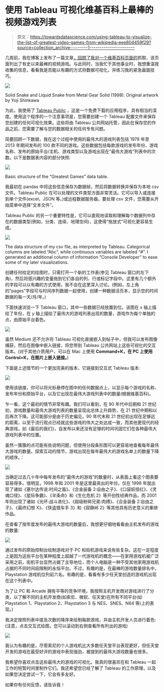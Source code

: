# 使用 Tableau 可视化维基百科上最棒的视频游戏列表

> 原文：<https://towardsdatascience.com/using-tableau-to-visualize-the-list-of-greatest-video-games-from-wikipedia-eee804459f29?source=collection_archive---------1----------------------->

几周前，我在博客上发布了一篇文章[，回顾了我对一个](https://medium.com/towards-data-science/web-scraping-the-list-of-greatest-video-games-from-wikipedia-pt-1-230c64d93e8c)[维基百科页面的](https://en.wikipedia.org/wiki/List_of_video_games_considered_the_best)抓取，该页面列出了有史以来最棒的视频游戏。与此同时，当我忙于其他事业时，我想重温我收集的信息，看看我是否能以有趣的方式将数据可视化，并练习我的紧急画面技巧。

![](img/26649505aba176c7c252c29154e6d873.png)

Solid Snake and Liquid Snake from Metal Gear Solid (1998). Original artwork by Yoji Shinkawa

为此，我使用了 [Tableau Public](https://public.tableau.com/s/) ，这是一个免费下载的应用程序，具有相当的深度。使用这个程序的一个注意事项是，您需要创建一个 Tableau 配置文件来保存您创建的任何可视化效果。这些将由 Tableau 公共网站托管，因此在保存您的作品之前，您需要了解与您的数据相关的任何专有问题。

简要回顾一下数据，我在这个过程中使用的最伟大的游戏列表包括 1978 年至 2013 年期间发布的 100 款不同的游戏。这些数据包括每款游戏的发布年份、游戏名称、发布的原始平台/主机、游戏类型以及游戏出现在“最伟大游戏”列表中的次数。以下是数据表内容的部分快照:

![](img/ff94c90a9224b1af3fb468b181dfa479.png)

Basic structure of the “Greatest Games” data table.

我最初在 pandas 中将这些信息保存为数据帧，然后将数据转换并保存为本地 csv 文件。Tableau Public 在可以处理的文件类型方面非常灵活。它可以导入或连接到单个文件(excel，JSON 等。)或远程数据服务器。要处理 csv 文件，您需要从开始菜单中选择“文本文件”。

Tableau Public 的另一个重要特性是，它可以直观地读取和理解每个数据列中存在的数据类型(例如，分类、连续、地理空间)，这使得“拖放式”可视化更容易生成。

![](img/b127e5d8d0145a06fa25596d8e3d099c.png)

The data structure of my csv file, as interpreted by Tableau. Categorical columns are labeled “Abc”, while continuous variables are labeled “#”. I generated an additional column of information “Console Developer” to ease some of my later visualizations.

创建任何给定的绘图时，只需打开一个新的工作表(参见 Tableau 窗口的左下角)，然后将感兴趣的变量拖到它们各自的列、行或标记字段中。这里有几个额外的字段可以以有趣的方式使用，我不会在这里深入讨论。(例如，左上角的“pages”字段可与时间序列数据一起使用，创建一种数据活页本，显示您的时间数据的每一天/月/年。)

下面快速浏览一下 Tableau 窗口，其中一些数据已经放置到位。该图在 x 轴上描绘了年份，在 y 轴上描绘了最伟大的游戏列表出现的数量，游戏作为每个单独的点，由原始平台着色。

![](img/893541a4d37ccf41e422452862026487.png)

虽然 Medium 还不允许将 Tableau 可视化直接嵌入到帖子中，但我可以发布图像捕获，然后在图像中嵌入链接，将您带到 Tableau 公共网站上这些可视化的交互版本。(对于其他介质用户，可以在 Mac 上使用 **Command+K，在 PC 上使用 Control+K，在图片上嵌入链接。**)

下面是上述情节的一个更加完美的版本，它链接到交互式 Tableau 版本:

[![](img/920d5db15af0eb269ab6a69dc2067cba.png)](https://public.tableau.com/profile/mike.salmon#!/vizhome/GreatestGames_1/Sheet1)

使用该链接，你可以将光标悬停在图中的任何数据点上，以显示每个游戏的名称、发布年份和原始平台，以及它出现在最伟大游戏列表中的数量(根据维基百科)。

乍一看，这个最初的情节非常有趣。我们可以看到，在 90 年代中后期和 21 世纪初，游戏数量和最伟大游戏列表的数量呈现出总体上升趋势，在 21 世纪中期和以后再次下降。这可能部分是由于历史偏见，90 年代末和 21 世纪初出现在足够远的距离，以至于流行观点已经就这些游戏的伟大之处达成一致，而其他更现代的经典游戏，如《最后的我们》，自发布以来还没有足够的时间巩固它们在各种最伟大游戏列表中的位置。

虽然一簇簇的点可能有些说明问题，但使用分段条形图可以更容易地查看每年最伟大游戏的数量。探索互动的情节，游戏出现在每年最伟大的游戏名单上的数量下降的顺序。：

[![](img/01eaeb55265ea2abd9d82d3ee42d11f4.png)](https://public.tableau.com/profile/mike.salmon#!/vizhome/GreatestGames_3/Sheet3)

当确定过去几十年中每年发布的“最伟大的游戏”的数量时，从表面上看这个图表要容易得多。很明显，1998 年和 2001 年是这里最突出的年份。仅在 1998 年就出现了诸如《塞尔达传说:时间之笛》、《合金装备 2:自由之子》、《口袋妖怪红》、《灵魂口径》、《星际争霸》、《半条命》和《生化危机 2》等开创性经典作品，而 2001 年则出现了诸如《光环:战斗进化》、《超级粉碎兄弟:肉搏》、《合金装备 2:自由之子》、《最终幻想 X》、《侠盗猎车手 3》和《寂静岭 2》等其他具有历史意义的重磅作品。

在查看了按年度发布的最伟大游戏的数量后，我想更仔细地看看由主机发布的游戏的数量:

[![](img/1c6c0d3368b540b025676b0b3cdd29a2.png)](https://public.tableau.com/profile/mike.salmon#!/vizhome/GreatestGames/Sheet2)

通过发布的原始控制台绘制游戏对于 PC 和街机游戏来说有些复杂。这在一定程度上是因为这些平台在某种程度上超越了一代游戏机的概念——在家用游戏机被广泛采用之前，街机平台显然占据了主导地位，而个人电脑是一种不受其他家用游戏机占据的不同时间段限制的永恒平台。不过，有趣的是，在最棒的游戏数量排名中，Playstation 游戏机位列前六名。有趣的是，看看有多少任天堂创造的游戏机出现在这个列表中。

为了让 PC 和 Arcade 拥有平等的竞争环境，我按照主机开发商对游戏进行了分类，以了解不同的主机开发商(如索尼、微软、任天堂)在所有不同平台(如 Playstation 1、Playstation 2、Playstation 3 与 NES、SNES、N64 等)上的表现。)

我决定按照列表中提及次数的降序来绘制每款游戏，并由主机开发人员进行着色:(注意，点击交互式绘图，您可以滚动到右侧查看所有列出的游戏)

[![](img/a780e1099a595557199ebb5691621a9c.png)](https://public.tableau.com/profile/mike.salmon#!/vizhome/GreatestGames_5/Sheet1)

我认为有趣的是，尽管索尼的个人游戏机比大多数任天堂平台表现更好，但任天堂开发的游戏在最受好评的游戏中表现强劲，被提到的最伟大游戏数量也很多。

我希望你喜欢点击这些最伟大的游戏的可视化。我真的很喜欢在和 Tableau 一起工作的短暂时间里制作它们。我还希望您已经了解了 Tableau 的工作原理，以及如果您决定尝试一下，它会有多友好。

如果你有任何反馈，请告诉我！